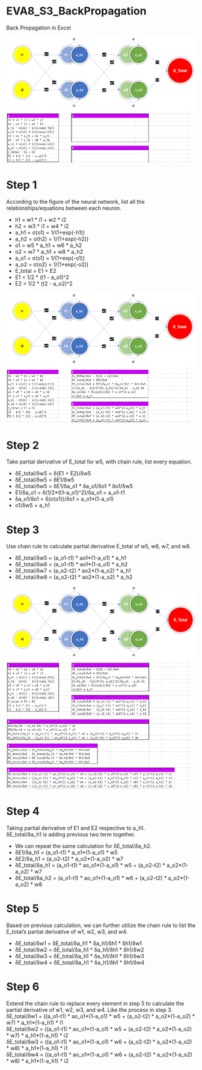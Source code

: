 # EVA8_S3_BackPropagation
Back Propagation in Excel

![](images/step_01.png)
# Step 1
According to the figure of the neural network, list all the relationships/equations between each neuron.  
* h1 = w1 * i1 + w2 * i2  
* h2 = w3 * i1 + w4 * i2  
* a_h1 = σ(o1) = 1/(1+exp(-h1))  
* a_h2 = σ(h2) = 1/(1+exp(-h2))  
* o1 = w5 * a_h1 + w6 * a_h2  
* o2 = w7 * a_h1 + w8 * a_h2  
* a_o1 = σ(o1) = 1/(1+exp(-o1))  
* a_o2 = σ(o2) = 1/(1+exp(-o2))  
* E_total = E1 + E2  
* E1 = 1/2 * (t1 - a_o1)^2   
* E2 = 1/2 * (t2 - a_o2)^2  
  
![](images/step_02.png)
# Step 2
Take partial derivative of E_total for w5, with chain rule, list every equation.
* δE_total/δw5 = δ(E1 + E2)/δw5  
* δE_total/δw5 = δE1/δw5  
* δE_total/δw5 = δE1/δa_o1 * δa_o1/δo1 * δo1/δw5  
* E1/δa_o1 = δ(1/2*(t1-a_o1)^2)/δa_o1 = a_o1-t1  
* δa_o1/δo1 = δ(σ(o1))/δo1 = a_o1*(1-a_o1)  
* o1/δw5 = a_h1  
  
# Step 3
Use chain rule to calculate partial derivative E_total of w5, w6, w7, and w8.  
* δE_total/δw5 = (a_o1-t1) * ao1*(1-a_o1) * a_h1  
* δE_total/δw6 = (a_o1-t1) * ao1*(1-a_o1) * a_h2  
* δE_total/δw7 = (a_o2-t2) * ao2*(1-a_o2) * a_h1  
* δE_total/δw8 = (a_o2-t2) * ao2*(1-a_o2) * a_h2  
  
![](images/step_01to06.png)
  
# Step 4
Taking partial derivative of E1 and E2 respective to a_h1.  
δE_total/δa_h1 is adding previous two term together.  
* We can repeat the same calculation for δE_total/δa_h2.  
* δE1/δa_h1 = (a_o1-t1) * a_o1*(1-a_o1) * w5  
* δE2/δa_h1 = (a_o2-t2) * a_o2*(1-a_o2) * w7  
* δE_total/δa_h1 = (a_o1-t1) * ao_o1*(1-a_o1) * w5 + (a_o2-t2) * a_o2*(1-a_o2) * w7  
* δE_total/δa_h2 = (a_o1-t1) * ao_o1*(1-a_o1) * w6 + (a_o2-t2) * a_o2*(1-a_o2) * w8  
  

# Step 5
Based on previous calculation, we can further utilize the chain rule to list the E_total’s partial derivative of w1, w2, w3, and w4.  
* δE_total/δw1 = δE_total/δa_h1 * δa_h1/δh1 * δh1/δw1  
* δE_total/δw2 = δE_total/δa_h1 * δa_h1/δh1 * δh1/δw2  
* δE_total/δw3 = δE_total/δa_h1 * δa_h1/δh1 * δh1/δw3  
* δE_total/δw4 = δE_total/δa_h1 * δa_h1/δh1 * δh1/δw4  


# Step 6
Extend the chain rule to replace every element in step 5 to calculate the partial derivative of w1, w2, w3, and w4. Like the process in step 3.  
δE_total/δw1 = ((a_o1-t1) * ao_o1*(1-a_o1) * w5 + (a_o2-t2) * a_o2*(1-a_o2) * w7) * a_h1*(1-a_h1) * i1  
δE_total/δw2 = ((a_o1-t1) * ao_o1*(1-a_o1) * w5 + (a_o2-t2) * a_o2*(1-a_o2) * w7) * a_h1*(1-a_h1) * i2  
δE_total/δw3 = ((a_o1-t1) * ao_o1*(1-a_o1) * w6 + (a_o2-t2) * a_o2*(1-a_o2) * w8) * a_h1*(1-a_h1) * i1  
δE_total/δw4 = ((a_o1-t1) * ao_o1*(1-a_o1) * w6 + (a_o2-t2) * a_o2*(1-a_o2) * w8) * a_h1*(1-a_h1) * i2  



  
